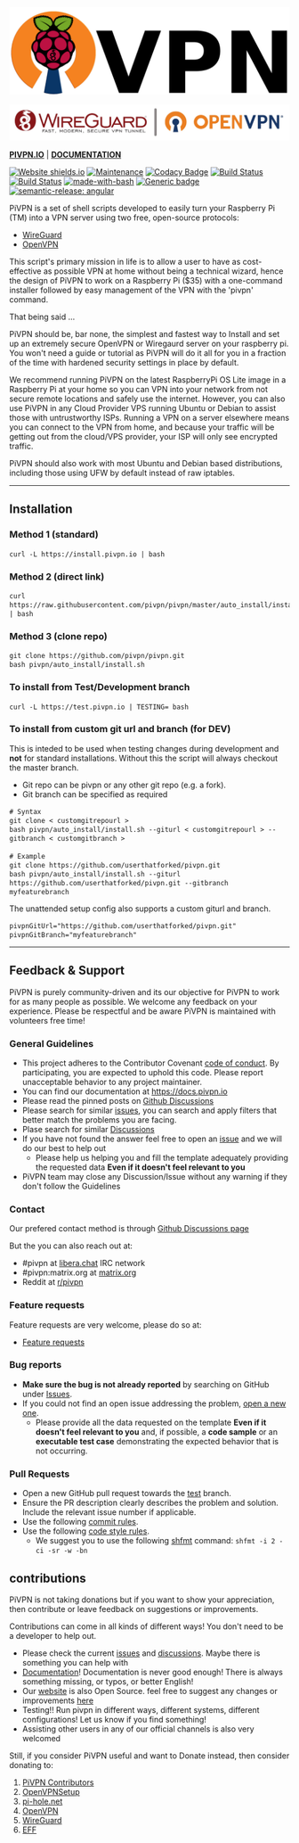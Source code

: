 ![Pivpn Banner](pivpnbanner.png)

![Logos](logos.jpg)

**[PIVPN.IO](https://pivpn.io)** | **[DOCUMENTATION](https://docs.pivpn.io)**


[![Website shields.io](https://img.shields.io/website-up-down-green-red/https/pivpn.io.svg)](https://pivpn.io/)
[![Maintenance](https://img.shields.io/badge/Maintained%3F-yes-green.svg)](https://github.com/pivpn/pivpn/graphs/commit-activity)
[![Codacy Badge](https://api.codacy.com/project/badge/Grade/452112df3c2c435d93aacc113f546eae)](https://app.codacy.com/gh/pivpn/pivpn?utm_source=github.com&utm_medium=referral&utm_content=pivpn/pivpn&utm_campaign=Badge_Grade_Settings)
[![Build Status](https://travis-ci.com/pivpn/pivpn.svg?branch=test)](https://travis-ci.com/pivpn/pivpn)
[![Build Status](https://travis-ci.com/pivpn/pivpn.svg?branch=master)](https://travis-ci.com/pivpn/pivpn)
[![made-with-bash](https://img.shields.io/badge/Made%20with-Bash-1f425f.svg)](https://www.gnu.org/software/bash/)
[![Generic badge](https://img.shields.io/badge/status-page-blue.svg)](https://stats.uptimerobot.com/8X64yTjrJO)
[![semantic-release: angular](https://img.shields.io/badge/semantic--release-angular-e10079?logo=semantic-release)](https://github.com/semantic-release/semantic-release)

PiVPN is a set of shell scripts developed to easily turn your Raspberry Pi (TM) into a VPN server using two free, open-source protocols:
* [WireGuard](https://www.wireguard.com/)
* [OpenVPN](https://openvpn.net)

This script's primary mission in life is to allow a user to have as cost-effective as possible VPN at home without being a technical wizard, hence the design of PiVPN to work on a Raspberry Pi ($35) with a one-command installer followed by easy management of the VPN with the 'pivpn' command.  

That being said ...

PiVPN should be, bar none, the simplest and fastest way to Install and set up an extremely secure OpenVPN or Wiregaurd server on your raspberry pi. You won't need a guide or tutorial as PiVPN will do it all for you in a fraction of the time with hardened security settings in place by default.  

We recommend running PiVPN on the latest RaspberryPi OS Lite image in a Raspberry Pi at your home so you can VPN into your network from not secure remote locations and safely use the internet. However, you can also use PiVPN in any Cloud Provider VPS running Ubuntu or Debian to assist those with untrustworthy ISPs. Running a VPN on a server elsewhere means you can connect to the VPN from home, and because your traffic will be getting out from the cloud/VPS provider, your ISP will only see encrypted traffic. 

PiVPN should also work with most Ubuntu and Debian based distributions, including those using UFW by default instead of raw iptables.	

----
## Installation

### Method 1 (standard)

```Shell
curl -L https://install.pivpn.io | bash
```

### Method 2 (direct link)

```Shell
curl https://raw.githubusercontent.com/pivpn/pivpn/master/auto_install/install.sh | bash
```

### Method 3 (clone repo)

```Shell
git clone https://github.com/pivpn/pivpn.git
bash pivpn/auto_install/install.sh
```

### To install from Test/Development branch

```shell
curl -L https://test.pivpn.io | TESTING= bash
```

### To install from custom git url and branch (for DEV)

This is inteded to be used when testing changes during
development and **not** for standard installations.
Without this the script will always checkout the master branch.

- Git repo can be pivpn or any other git repo (e.g. a fork).
- Git branch can be specified as required

```shell
# Syntax
git clone < customgitrepourl >
bash pivpn/auto_install/install.sh --giturl < customgitrepourl > --gitbranch < customgitbranch >

# Example
git clone https://github.com/userthatforked/pivpn.git
bash pivpn/auto_install/install.sh --giturl https://github.com/userthatforked/pivpn.git --gitbranch myfeaturebranch
```

The unattended setup config also supports a custom giturl and branch.

```shell
pivpnGitUrl="https://github.com/userthatforked/pivpn.git"
pivpnGitBranch="myfeaturebranch"
```
----
## Feedback & Support

PiVPN is purely community-driven and its our objective for PiVPN to work for as many people as possible. We welcome any feedback on your experience.
Please be respectful and be aware PiVPN is maintained with volunteers free time!

### General Guidelines

* This project adheres to the Contributor Covenant [code of conduct](CODE_OF_CONDUCT.md). By participating, you are expected to uphold this code. Please report unacceptable behavior to any project maintainer.
* You can find our documentation at https://docs.pivpn.io
* Please read the pinned posts on [Github Discussions](https://github.com/pivpn/pivpn/discussions)
* Please search for similar [issues](https://github.com/pivpn/pivpn/issues?q=), you can search and apply filters that better match the problems you are facing. 
* Plase search for similar [Discussions](https://github.com/pivpn/pivpn/discussions)
* If you have not found the answer feel free to open an [issue](https://github.com/pivpn/pivpn/issues/new/choose) and we will do our best to help out
  * Please help us helping you and fill the template adequately providing the requested data **Even if it doesn't feel relevant to you**
* PiVPN team may close any Discussion/Issue without any warning if they don't follow the Guidelines

### Contact

Our prefered contact method is through [Github Discussions page](https://github.com/pivpn/pivpn/discussions)

But the you can also reach out at: 

* \#pivpn at [libera.chat](https://libera.chat) IRC network
* \#pivpn:matrix.org at [matrix.org](https://matrix.org)
* Reddit at [r/pivpn](https://www.reddit.com/r/pivpn/)

### Feature requests

Feature requests are very welcome, please do so at:

* [Feature requests](https://github.com/pivpn/pivpn/discussions/categories/feature-requests)

### Bug reports

* **Make sure the bug is not already reported** by searching on GitHub under [Issues](https://github.com/pivpn/pivpn/issues).
* If you could not find an open issue addressing the problem, [open a new one](https://github.com/pivpn/pivpn/issues/new/choose). 
  * Please provide all the data requested on the template **Even if it doesn't feel relevant to you** and, if possible, a **code sample** or an **executable test case** demonstrating the expected behavior that is not occurring.


### Pull Requests

* Open a new GitHub pull request towards the [test](https://github.com/pivpn/pivpn/tree/test) branch.
* Ensure the PR description clearly describes the problem and solution. Include the relevant issue number if applicable.
* Use the following [commit rules](https://github.com/angular/angular/blob/main/CONTRIBUTING.md#-commit-message-format).
* Use the following [code style rules](https://google.github.io/styleguide/shellguide.html). 
  * We suggest you to use the following [shfmt](https://github.com/mvdan/sh) command: `shfmt -i 2 -ci -sr -w -bn`

## contributions

PiVPN is not taking donations but if you want to show your appreciation, then contribute or leave feedback on suggestions or improvements.

Contributions can come in all kinds of different ways! You don't need to be a developer to help out. 

* Please check the current [issues](https://github.com/pivpn/pivpn/issues) and [discussions](https://github.com/pivpn/pivpn/discussions). Maybe there is something you can help with
* [Documentation](https://github.com/pivpn/docs)! Documentation is never good enough! There is always something missing, or typos, or better English!
* Our [website](https://pivpn.io) is also Open Source. feel free to suggest any changes or improvements [here](https://github.com/pivpn/pivpn.io)
* Testing!! Run pivpn in different ways, different systems, different configurations! Let us know if you find something!
* Assisting other users in any of our official channels is also very welcomed

Still, if you consider PiVPN useful and want to Donate instead, then consider donating to:

1. [PiVPN Contributors](https://github.com/pivpn/pivpn/graphs/contributors)
2. [OpenVPNSetup](https://github.com/StarshipEngineer/OpenVPN-Setup)
3. [pi-hole.net](https://github.com/pi-hole/pi-hole)
4. [OpenVPN](https://openvpn.net)
5. [WireGuard](https://www.wireguard.com/)
6. [EFF](https://www.eff.org/)